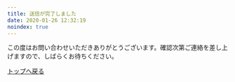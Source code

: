 ```yaml
---
title: 送信が完了しました
date: 2020-01-26 12:32:19
noindex: true
---
```


この度はお問い合わせいただきありがとうございます。確認次第ご連絡を差し上げますので、しばらくお待ちください。

[トップへ戻る](/)
